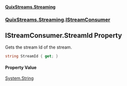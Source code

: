 #### [QuixStreams.Streaming](index.md 'index')
### [QuixStreams.Streaming](QuixStreams.Streaming.md 'QuixStreams.Streaming').[IStreamConsumer](IStreamConsumer.md 'QuixStreams.Streaming.IStreamConsumer')

## IStreamConsumer.StreamId Property

Gets the stream Id of the stream.

```csharp
string StreamId { get; }
```

#### Property Value
[System.String](https://docs.microsoft.com/en-us/dotnet/api/System.String 'System.String')